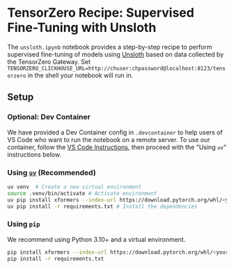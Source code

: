 # TensorZero Recipe: Supervised Fine-Tuning with Unsloth

The `unsloth.ipynb` notebook provides a step-by-step recipe to perform supervised fine-tuning of models using [Unsloth](https://unsloth.ai) based on data collected by the TensorZero Gateway.
Set `TENSORZERO_CLICKHOUSE_URL=http://chuser:chpassword@localhost:8123/tensorzero` in the shell your notebook will run in.

## Setup

### Optional: Dev Container

We have provided a Dev Container config in `.devcontainer` to help users of VS Code who want to run the notebook on a remote server.
To use our container, follow the [VS Code Instructions](https://code.visualstudio.com/docs/devcontainers/containers#_open-a-folder-on-a-remote-ssh-host-in-a-container), then proceed with the "Using `uv`" instructions below.

### Using [`uv`](https://github.com/astral-sh/uv) (Recommended)

```bash
uv venv  # Create a new virtual environment
source .venv/bin/activate # Activate environment
uv pip install xformers --index-url https://download.pytorch.org/whl/<your-cuda-version> # Install xformers
uv pip install -r requirements.txt # Install the dependencies
```

### Using `pip`

We recommend using Python 3.10+ and a virtual environment.

```bash
pip install xformers --index-url https://download.pytorch.org/whl/<your-cuda-version> # Install xformers
pip install -r requirements.txt
```
